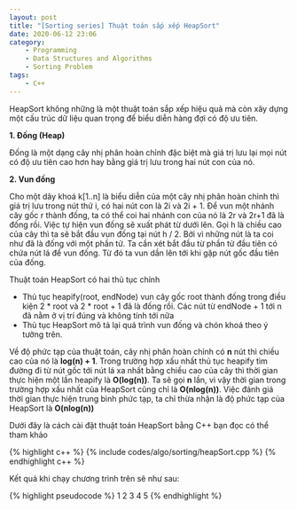 ```yaml
---
layout: post
title: "[Sorting series] Thuật toán sắp xếp HeapSort"
date: 2020-06-12 23:06
category:
    - Programming
    - Data Structures and Algorithms
    - Sorting Problem
tags: 
    - C++
---
```

HeapSort không những là một thuật toán sắp xếp hiệu quả mà còn xây dựng một
cấu trúc dữ liệu quan trọng để biểu diễn hàng đợi có độ ưu tiên.

**1. Đống (Heap)**

Đống là một dạng cây nhị phân hoàn chỉnh đặc biệt mà giá trị lưu lại mọi nút
có độ ưu tiên cao hơn hay bằng giá trị lưu trong hai nút con của nó.

**2. Vun đống**

Cho một dãy khoá k[1..n] là biểu diễn của một cây nhị phân hoàn chỉnh thì giá
trị lưu trong nút thứ i, có hai nút con là 2i và 2i + 1. Để vun một nhánh cây
gốc r thành đống, ta có thể coi hai nhánh con của nó là 2r và 2r+1 đã là đống rồi.
Việc tự hiện vun đống sẽ xuất phát từ dưới lên. Gọi h là chiều cao của cây thì ta sẽ
bắt đầu vun đống tại nút h / 2. Bởi vì những nút là ta coi như đã là đống với một phần
tử. Ta cần xét bắt đầu từ phần tử đầu tiên có chứa nút lá để vun đống. Từ đó ta vun
dần lên tới khi gặp nút gốc đầu tiên của đống.

Thuật toán HeapSort có hai thủ tục chính
- Thủ tục heapify(root, endNode) vun cây gốc root thành đống trong điều kiện 2 * root và
2 * root + 1 đã là đống rồi. Các nút từ endNode + 1 tới n đã nằm ở vị trí đúng và không
tính tới nữa
- Thủ tục HeapSort mô tả lại quá trình vun đống và chón khoá theo ý tưởng trên.

Về độ phức tạp của thuật toán, cây nhị phân hoàn chỉnh có **n** nút thì chiều cao của nó là
**log(n) + 1**. Trong trường hợp xấu nhất thủ tục heapify tìm đường đi từ nút gốc tới nút
lá xa nhất bằng chiều cao của cây thì thời gian thực hiện một lần heapify là **O(log(n))**.
Ta sẽ gọi **n** lần, vì vậy thời gian trong trường hợp xấu nhất của HeapSort cũng chỉ là
**O(nlog(n))**. Việc đánh giá thời gian thực hiện trung bình phức tạp, ta chỉ thừa nhận là
độ phức tạp của HeapSort là **O(nlog(n))**

Dưới đây là cách cài đặt thuật toán HeapSort bằng C++ bạn đọc có thể tham khảo

{% highlight c++ %}
{% include codes/algo/sorting/heapSort.cpp %}
{% endhighlight c++ %}

Kết quả khi chạy chương trình trên sẽ như sau:

{% highlight pseudocode %}
1	2	3	4	5
{% endhighlight %}

